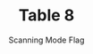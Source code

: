 ---
title: Table 8
subtitle: Scanning Mode Flag
layout: default
parent: Section 2
grand_parent: NCEP Office Note 388-Grib1 
nav_order: 3
---